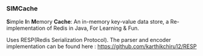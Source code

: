 ### SIMCache
**S**imple **I**n **M**emory **Cache**: An in-memory key-value data store, a Re-implementation of Redis in Java, For Learning & Fun.


Uses RESP(Redis Serialization Protocol). The parser and encoder implementation can be found here : https://github.com/karthikchiru12/RESP
